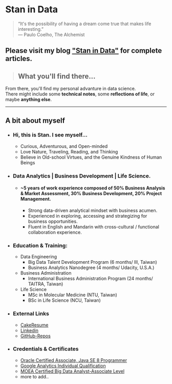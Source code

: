 # Stan in Data
> “It's the possibility of having a dream come true that makes life interesting.”\
― Paulo Coelho, The Alchemist

## **Please visit my blog ["Stan in Data"](https://hackmd.io/@StanS/stan-in-data) for complete articles.** 
> ## What you'll find there...
From there, you'll find my personal advanture in data science.  
There might include some **technical notes**, some **reflections of life**, or maybe **anything else**.  

---
## A bit about myself
- ### Hi, this is Stan. I see myself... 
    - Curious, Adventurous, and Open-minded
    - Love Nature, Traveling, Reading, and Thinking
    - Believe in Old-school Virtues, and the Genuine Kindness of Human Beings

- ### Data Analytics | Business Development | Life Science. 
    - #### ~5 years of work experience composed of 50% **Business Analysis & Market Assessment**, 30% **Business Development**, 20% **Project Management**.
        - Strong data-driven analytical mindset with business acumen.
        - Experienced in exploring, accessing and strategizing for business opportunities. 
        - Fluent in English and Mandarin with cross-cultural / functional collaboration experience. 
- ### Education & Training: 
    - Data Engineering
        - Big Data Talent Development Program (6 months/ III, Taiwan)
        - Business Analytics Nanodegree (4 months/ Udacity, U.S.A.)
    - Business Administration
        - International Business Administration Program (24 months/ TAITRA, Taiwan)
    - Life Science
        - MSc in Molecular Medicine (NTU, Taiwan)
        - BSc in Life Science (NCU, Taiwan) 
- ### External Links
    - [CakeResume](https://www.cakeresume.com/s--H61loDFiRs5fFHu_HFVxMA--/stan-suo) 
    - [Linkedin](https://www.linkedin.com/in/stansuo/)
    - [GitHub-Repos](https://github.com/stansuo/)

- ### Credentials & Certificates
    - [Oracle Certified Associate, Java SE 8 Programmer](https://www.youracclaim.com/badges/8eed95c0-4233-44a6-9313-c71082564849/linked_in_profile)
    - [Google Analytics Individual Qualification](https://drive.google.com/file/d/1Rrt5lqqWNALtk2rHhL5XAXGTp4mZbQ9-/view)
    - [MOEA Certified Big Data Analyst-Associate Level](https://drive.google.com/file/d/11SsUmPHYTc5FAPn9otZAy5B2XI_LiHr3/view?usp=sharing)
    - more to add..





